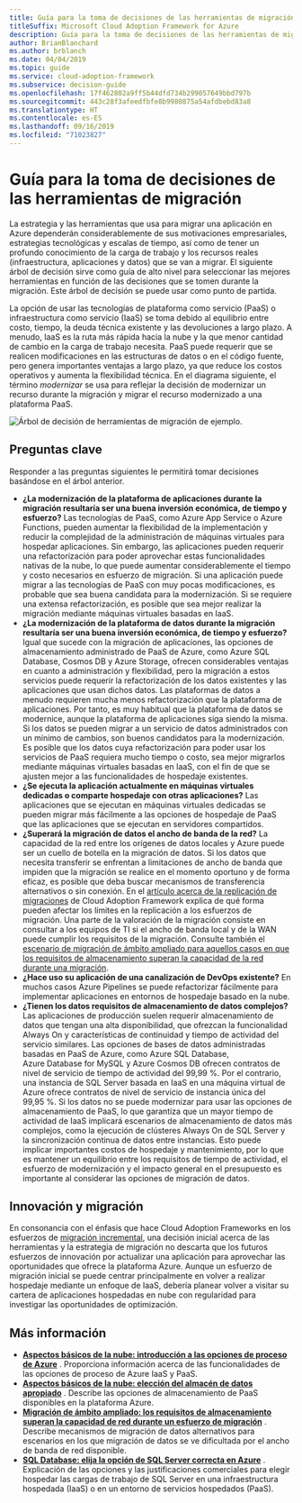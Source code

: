 ```yaml
---
title: Guía para la toma de decisiones de las herramientas de migración
titleSuffix: Microsoft Cloud Adoption Framework for Azure
description: Guía para la toma de decisiones de las herramientas de migración
author: BrianBlanchard
ms.author: brblanch
ms.date: 04/04/2019
ms.topic: guide
ms.service: cloud-adoption-framework
ms.subservice: decision-guide
ms.openlocfilehash: 17f462802a9ff5b44dfd734b299057649bbd797b
ms.sourcegitcommit: 443c28f3afeedfbfe8b9980875a54afdbebd83a8
ms.translationtype: HT
ms.contentlocale: es-ES
ms.lasthandoff: 09/16/2019
ms.locfileid: "71023827"
---
```

# <a name="migration-tools-decision-guide"></a>Guía para la toma de decisiones de las herramientas de migración

La estrategia y las herramientas que usa para migrar una aplicación en Azure dependerán considerablemente de sus motivaciones empresariales, estrategias tecnológicas y escalas de tiempo, así como de tener un profundo conocimiento de la carga de trabajo y los recursos reales (infraestructura, aplicaciones y datos) que se van a migrar. El siguiente árbol de decisión sirve como guía de alto nivel para seleccionar las mejores herramientas en función de las decisiones que se tomen durante la migración. Este árbol de decisión se puede usar como punto de partida.

La opción de usar las tecnologías de plataforma como servicio (PaaS) o infraestructura como servicio (IaaS) se toma debido al equilibrio entre costo, tiempo, la deuda técnica existente y las devoluciones a largo plazo. A menudo, IaaS es la ruta más rápida hacia la nube y la que menor cantidad de cambio en la carga de trabajo necesita. PaaS puede requerir que se realicen modificaciones en las estructuras de datos o en el código fuente, pero genera importantes ventajas a largo plazo, ya que reduce los costos operativos y aumenta la flexibilidad técnica. En el diagrama siguiente, el término _modernizar_ se usa para reflejar la decisión de modernizar un recurso durante la migración y migrar el recurso modernizado a una plataforma PaaS.

![Árbol de decisión de herramientas de migración de ejemplo.](../../_images/migrate/migration-tools-decision-tree.png)

## <a name="key-questions"></a>Preguntas clave

Responder a las preguntas siguientes le permitirá tomar decisiones basándose en el árbol anterior.

- **¿La modernización de la plataforma de aplicaciones durante la migración resultaría ser una buena inversión económica, de tiempo y esfuerzo?** Las tecnologías de PaaS, como Azure App Service o Azure Functions, pueden aumentar la flexibilidad de la implementación y reducir la complejidad de la administración de máquinas virtuales para hospedar aplicaciones. Sin embargo, las aplicaciones pueden requerir una refactorización para poder aprovechar estas funcionalidades nativas de la nube, lo que puede aumentar considerablemente el tiempo y costo necesarios en esfuerzo de migración. Si una aplicación puede migrar a las tecnologías de PaaS con muy pocas modificaciones, es probable que sea buena candidata para la modernización. Si se requiere una extensa refactorización, es posible que sea mejor realizar la migración mediante máquinas virtuales basadas en IaaS.
- **¿La modernización de la plataforma de datos durante la migración resultaría ser una buena inversión económica, de tiempo y esfuerzo?** Igual que sucede con la migración de aplicaciones, las opciones de almacenamiento administrado de PaaS de Azure, como Azure SQL Database, Cosmos DB y Azure Storage, ofrecen considerables ventajas en cuanto a administración y flexibilidad, pero la migración a estos servicios puede requerir la refactorización de los datos existentes y las aplicaciones que usan dichos datos. Las plataformas de datos a menudo requieren mucha menos refactorización que la plataforma de aplicaciones. Por tanto, es muy habitual que la plataforma de datos se modernice, aunque la plataforma de aplicaciones siga siendo la misma. Si los datos se pueden migrar a un servicio de datos administrados con un mínimo de cambios, son buenos candidatos para la modernización. Es posible que los datos cuya refactorización para poder usar los servicios de PaaS requiera mucho tiempo o costo, sea mejor migrarlos mediante máquinas virtuales basadas en IaaS, con el fin de que se ajusten mejor a las funcionalidades de hospedaje existentes.
- **¿Se ejecuta la aplicación actualmente en máquinas virtuales dedicadas o comparte hospedaje con otras aplicaciones?** Las aplicaciones que se ejecutan en máquinas virtuales dedicadas se pueden migrar más fácilmente a las opciones de hospedaje de PaaS que las aplicaciones que se ejecutan en servidores compartidos.
- **¿Superará la migración de datos el ancho de banda de la red?** La capacidad de la red entre los orígenes de datos locales y Azure puede ser un cuello de botella en la migración de datos. Si los datos que necesita transferir se enfrentan a limitaciones de ancho de banda que impiden que la migración se realice en el momento oportuno y de forma eficaz, es posible que deba buscar mecanismos de transferencia alternativos o sin conexión. En el [artículo acerca de la replicación de migraciones](../../migrate/migration-considerations/migrate/replicate.md#replication-risks---physics-of-replication) de Cloud Adoption Framework explica de qué forma pueden afectar los límites en la replicación a los esfuerzos de migración. Una parte de la valoración de la migración consiste en consultar a los equipos de TI si el ancho de banda local y de la WAN puede cumplir los requisitos de la migración. Consulte también el [escenario de migración de ámbito ampliado para aquellos casos en que los requisitos de almacenamiento superan la capacidad de la red durante una migración](../../migrate/expanded-scope/network-capacity-exceeded.md#suggested-prerequisites).
- **¿Hace uso su aplicación de una canalización de DevOps existente?** En muchos casos Azure Pipelines se puede refactorizar fácilmente para implementar aplicaciones en entornos de hospedaje basado en la nube.
- **¿Tienen los datos requisitos de almacenamiento de datos complejos?** Las aplicaciones de producción suelen requerir almacenamiento de datos que tengan una alta disponibilidad, que ofrezcan la funcionalidad Always On y características de continuidad y tiempo de actividad del servicio similares. Las opciones de bases de datos administradas basadas en PaaS de Azure, como Azure SQL Database, Azure Database for MySQL y Azure Cosmos DB ofrecen contratos de nivel de servicio de tiempo de actividad del 99,99 %. Por el contrario, una instancia de SQL Server basada en IaaS en una máquina virtual de Azure ofrece contratos de nivel de servicio de instancia única del 99,95 %. Si los datos no se puede modernizar para usar las opciones de almacenamiento de PaaS, lo que garantiza que un mayor tiempo de actividad de IaaS implicará escenarios de almacenamiento de datos más complejos, como la ejecución de clústeres Always On de SQL Server y la sincronización continua de datos entre instancias. Esto puede implicar importantes costos de hospedaje y mantenimiento, por lo que es mantener un equilibrio entre los requisitos de tiempo de actividad, el esfuerzo de modernización y el impacto general en el presupuesto es importante al considerar las opciones de migración de datos.

## <a name="innovation-and-migration"></a>Innovación y migración

En consonancia con el énfasis que hace Cloud Adoption Frameworks en los esfuerzos de [migración incremental](../../migrate/index.md#migration-implementation), una decisión inicial acerca de las herramientas y la estrategia de migración no descarta que los futuros esfuerzos de innovación por actualizar una aplicación para aprovechar las oportunidades que ofrece la plataforma Azure. Aunque un esfuerzo de migración inicial se puede centrar principalmente en volver a realizar hospedaje mediante un enfoque de IaaS, debería planear volver a visitar su cartera de aplicaciones hospedadas en nube con regularidad para investigar las oportunidades de optimización.

## <a name="learn-more"></a>Más información

- **[Aspectos básicos de la nube: introducción a las opciones de proceso de Azure](https://docs.microsoft.com/azure/architecture/guide/technology-choices/compute-overview)** . Proporciona información acerca de las funcionalidades de las opciones de proceso de Azure IaaS y PaaS.
- **[Aspectos básicos de la nube: elección del almacén de datos apropiado](https://docs.microsoft.com/azure/architecture/guide/technology-choices/data-store-overview)** . Describe las opciones de almacenamiento de PaaS disponibles en la plataforma Azure.
- **[Migración de ámbito ampliado: los requisitos de almacenamiento superan la capacidad de red durante un esfuerzo de migración](../../migrate/expanded-scope/network-capacity-exceeded.md)** . Describe mecanismos de migración de datos alternativos para escenarios en los que migración de datos se ve dificultada por el ancho de banda de red disponible.
- **[SQL Database: elija la opción de SQL Server correcta en Azure](https://docs.microsoft.com/azure/sql-database/sql-database-paas-vs-sql-server-iaas#business-motivations-for-choosing-databases-managed-instances-or-sql-virtual-machines)** . Explicación de las opciones y las justificaciones comerciales para elegir hospedar las cargas de trabajo de SQL Server en una infraestructura hospedada (IaaS) o en un entorno de servicios hospedados (PaaS).
